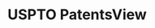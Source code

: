 ---
bigquery: https://console.cloud.google.com/bigquery?p=patents-public-data&d=patentsview&page=dataset
citation: Attribution should be given to PatentsView for use, distribution, or derivative
  works.
code: https://github.com/CSSIP-AIR/PatentsView-Code-Snippets/
contributors: USPTO
cost: None
description: 'PatentsView includes US patent data including raw data (summaries, applications,
  pregrant applications), disambugations of inventors and assignees, and inventor
  gender estimates.  Also foreign priority data, # of figures and sheets, and government
  interest statements.'
documentation: https://patentsview.org/query/builder-faqs
last_edit: Mon, 04 Apr 2022 19:02:57 GMT
location: https://patentsview.org/
maintained_by: USPTO
record_creation_timestamp: 12/2/2020 17:20:46
schema_fields: '[''subcategory_id'', ''doctype'', ''rawlocation_id'', ''title'', ''attribution_status'',
  ''f371_date'', ''publication_number'', ''sector_title'', ''term_grant'', ''citation_id'',
  ''subgroup'', ''length'', ''action_date'', ''organization_id'', ''classification_value'',
  ''lapse_of_patent'', ''relkind'', ''gi_statement'', ''male'', ''name_last'', ''lawyer_id'',
  ''organization'', ''category'', ''id'', ''group_id'', ''num'', ''state'', ''rawinventor_id'',
  ''applicant_type'', ''patent_id'', ''num_claims'', ''disamb_assignee_id_20181127'',
  ''text'', ''ipc_version_indicator'', ''county'', ''filename'', ''series_code'',
  ''country_transformed'', ''doc_type'', ''inventor_id'', ''classification_data_source'',
  ''disamb_assignee_id_20191231'', ''main_group'', ''ipc_class'', ''designation'',
  ''rawassignee_id'', ''field_title'', ''disamb_inventor_id_20190312'', ''disamb_inventor_id_20170808'',
  ''assignee_id'', ''deceased'', ''dependent'', ''section_id'', ''disamb_inventor_id_20200929'',
  ''lname'', ''disamb_inventor_id_20180528'', ''disclaimer_date'', ''sequence'', ''latin_name'',
  ''subgroup_id'', ''disamb_inventor_id_20191008'', ''disamb_assignee_id_20200929'',
  ''disamb_inventor_id_20201229'', ''level_two'', ''rule_47'', ''term_extension'',
  ''abstract'', ''contract_award_number'', ''level_three'', ''symbol_position'', ''field_id'',
  ''longitude'', ''number'', ''disamb_assignee_id_20200331'', ''subclass'', ''mainclass_id'',
  ''subclass_id'', ''disamb_inventor_id_20191231'', ''date'', ''subsection_id'', ''disamb_assignee_id_20191008'',
  ''disamb_inventor_id_20171003'', ''status'', ''withdrawn'', ''disamb_assignee_id_20190820'',
  ''location_id'', ''latlong'', ''level_one'', ''rel_id'', ''application_id'', ''uuid'',
  ''section'', ''type'', ''disamb_inventor_id_20200331'', ''num_figures'', ''latitude'',
  ''male_flag'', ''disamb_inventor_id_20190820'', ''city'', ''reldocno'', ''state_fips'',
  ''name'', ''variety'', ''classification_status'', ''exemplary'', ''disamb_assignee_id_20190312'',
  ''disamb_inventor_id_20181127'', ''role'', ''f102_date'', ''group'', ''name_first'',
  ''country'', ''num_sheets'', ''classification_level'', ''county_fips'', ''_102_date'',
  ''fname'', ''disamb_inventor_id_20170307'', ''disamb_inventor_id_20200630'', ''disamb_inventor_id_20171226'',
  ''term_disclaimer'', ''kind'', ''category_id'', ''disamb_assignee_id_20200630'',
  ''_371_date'']'
shortname: patentsview
tags:
- disambiguation
- United States
- gender
terms_of_use: Creative Commons Attribution 4.0 International License.
timeframe: 1963-1999
title: USPTO PatentsView
uuid: cf1780b1-e265-4e49-8d1d-83b9cfe0fd9a
---